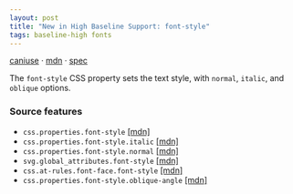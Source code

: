 ```yaml
---
layout: post
title: "New in High Baseline Support: font-style"
tags: baseline-high fonts
---
```


[caniuse](https://caniuse.com/?search=font-style) · [mdn](https://developer.mozilla.org/en-US/search?q=font-style) · [spec](https://drafts.csswg.org/css-fonts-4/#font-style-prop)

The `font-style` CSS property sets the text style, with `normal`, `italic`, and `oblique` options.

### Source features

- ``css.properties.font-style`` [[mdn]](https://developer.mozilla.org/en-US/search?q=css.properties.font-style)
- ``css.properties.font-style.italic`` [[mdn]](https://developer.mozilla.org/en-US/search?q=css.properties.font-style.italic)
- ``css.properties.font-style.normal`` [[mdn]](https://developer.mozilla.org/en-US/search?q=css.properties.font-style.normal)
- ``svg.global_attributes.font-style`` [[mdn]](https://developer.mozilla.org/en-US/search?q=svg.global_attributes.font-style)
- ``css.at-rules.font-face.font-style`` [[mdn]](https://developer.mozilla.org/en-US/search?q=css.at-rules.font-face.font-style)
- ``css.properties.font-style.oblique-angle`` [[mdn]](https://developer.mozilla.org/en-US/search?q=css.properties.font-style.oblique-angle)
